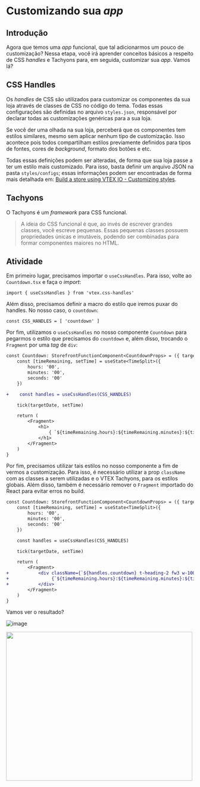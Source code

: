 # Customizando sua *app*

## Introdução
Agora que temos uma *app* funcional, que tal adicionarmos um pouco de customização? Nessa etapa, você irá aprender conceitos básicos a respeito de CSS *handles* e Tachyons para, em seguida, customizar sua *app*. Vamos lá?


## CSS Handles

Os *handles* de CSS são utilizados para customizar os componentes da sua loja através de classes de CSS no código do tema. Todas essas configurações são definidas no arquivo `styles.json`, responsável por declarar todas as customizações genéricas para a sua loja.

Se você der uma olhada na sua loja, perceberá que os componentes tem estilos similares, mesmo sem aplicar nenhum tipo de customização. Isso acontece pois todos compartilham estilos previamente definidos para tipos de fontes, cores de *background*, formato dos botões e etc. 

Todas essas definições podem ser alteradas, de forma que sua loja passe a ter um estilo mais customizado. Para isso, basta definir um arquivo JSON na pasta `styles/configs`; essas informações podem ser encontradas de forma mais detalhada em: [Build a store using VTEX IO - Customizing styles](https://help.vtex.com/tracks/build-a-store-using-vtex-io--5qJr8BIQXAKec9CpBWrTNv/6L2qQHU5kwbmTSiYl4MCuD).  

## Tachyons
O Tachyons é um *framework* para CSS funcional.

> A ideia do CSS funcional é que, ao invés de escrever grandes classes, você escreve pequenas. Essas pequenas classes possuem propriedades únicas e imutáveis, podendo ser combinadas para formar componentes maiores no HTML.

## Atividade
Em primeiro lugar, precisamos importar o `useCssHandles`. Para isso, volte ao `Countdown.tsx` e faça o *import*:

```tsx
import { useCssHandles } from 'vtex.css-handles'
```

Além disso, precisamos definir a macro do estilo que iremos puxar do handles. No nosso caso, o `countdown`:

```tsx
const CSS_HANDLES = [ 'countdown' ]
```

Por fim, utilizamos o `useCssHandles` no nosso componente `Countdown` para pegarmos o estilo que precisamos do `countdown` e, além disso, trocando o `Fragment` por uma *tag* de `div`:

```diff
const Countdown: StorefrontFunctionComponent<CountdownProps> = ({ targetDate = DEFAULT_TARGET_DATE }) => {
    const [timeRemaining, setTime] = useState<TimeSplit>({
        hours: '00',
        minutes: '00',
        seconds: '00'
    })

+    const handles = useCssHandles(CSS_HANDLES)

    tick(targetDate, setTime)

    return (
        <Fragment>
            <h1>
                { `${timeRemaining.hours}:${timeRemaining.minutes}:${timeRemaining.seconds}` }
            </h1>
        </Fragment>
    )
}
```

Por fim, precisamos utilizar tais estilos no nosso componente a fim de vermos a customização. Para isso, é necessário utilizar a prop `className` com as classes a serem utilizadas e o VTEX Tachyons, para os estilos globais. Além disso, também é necessário remover o `Fragment` importado do React para evitar erros no build.

```diff
const Countdown: StorefrontFunctionComponent<CountdownProps> = ({ targetDate = DEFAULT_TARGET_DATE }) => {
    const [timeRemaining, setTime] = useState<TimeSplit>({
        hours: '00',
        minutes: '00',
        seconds: '00'
    })

    const handles = useCssHandles(CSS_HANDLES)

    tick(targetDate, setTime)

    return (
        <Fragment>
+           <div className={`${handles.countdown} t-heading-2 fw3 w-100 c-muted-1 db tc`}>
+                {`${timeRemaining.hours}:${timeRemaining.minutes}:${timeRemaining.seconds}`}
+           </div>
        </Fragment>
    )
}
```
Vamos ver o resultado?

![image](https://user-images.githubusercontent.com/19495917/75475280-457cab80-5977-11ea-938e-d3c2b532e891.png)

<img src="https://user-images.githubusercontent.com/19495917/75475388-7a88fe00-5977-11ea-9d35-c13482f1e61c.gif" width="500" height="400"/>
